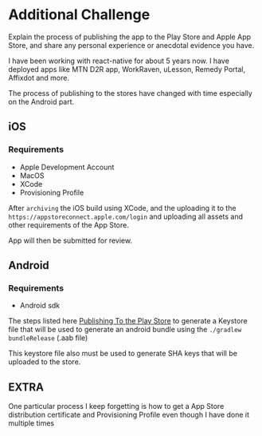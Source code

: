 # Additional Challenge

Explain the process of publishing the app to the Play Store and Apple App Store, and
share any personal experience or anecdotal evidence you have.

I have been working with react-native for about 5 years now. 
I have deployed apps like MTN D2R app, WorkRaven, uLesson, Remedy Portal, Affixdot and more.

The process of publishing to the stores have changed with time especially on the Android part.

## iOS
### Requirements 
- Apple Development Account
- MacOS
- XCode
- Provisioning Profile

After `archiving` the iOS build using XCode, and the uploading it to the `https://appstoreconnect.apple.com/login` and uploading all assets and other requirements of the App Store. 

App will then be submitted for review.

## Android 

### Requirements
- Android sdk

The steps listed here [Publishing To the Play Store](https://reactnative.dev/docs/signed-apk-android) to generate a Keystore file that will be used to generate an android bundle using the `./gradlew bundleRelease` (.aab file)

This keystore file also must be used to generate SHA keys that will be uploaded to the store.

## EXTRA

One particular process I keep forgetting is how to get a App Store distribution certificate and Provisioning Profile even though I have done it multiple times